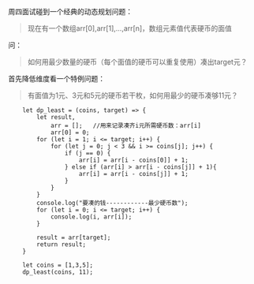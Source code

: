 周四面试碰到一个经典的动态规划问题：
>现在有一个数组arr[0],arr[1],...,arr[n]，数组元素值代表硬币的面值

问：
>如何用最少数量的硬币（每个面值的硬币可以重复使用）凑出target元？


首先降低维度看一个特例问题：

>有面值为1元、3元和5元的硬币若干枚，如何用最少的硬币凑够11元？

        let dp_least = (coins, target) => {
            let result,
                arr = [];	//用来记录凑齐i元所需硬币数：arr[i]
                arr[0] = 0;
            for (let i = 1; i <= target; i++) {
                for (let j = 0; j < 3 && i >= coins[j]; j++) {
                    if (j == 0) {
                        arr[i] = arr[i - coins[0]] + 1;
                    } else if (arr[i] > arr[i - coins[j]] + 1){
                        arr[i] = arr[i - coins[j]] + 1;
                    }
                }
            }
            console.log("要凑的钱------------最少硬币数");
            for (let i = 0; i <= target; i++) {
                console.log(i, arr[i]);
            }
 
            result = arr[target];
            return result;
        }

        let coins = [1,3,5];
        dp_least(coins, 11);
